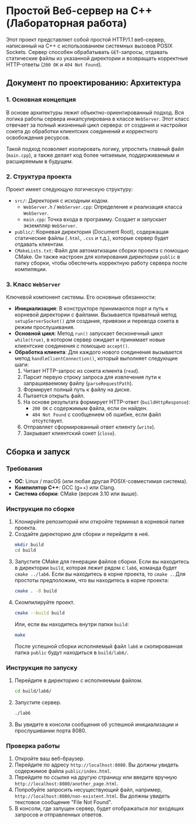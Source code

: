 # Простой Веб-сервер на C++ (Лабораторная работа)

Этот проект представляет собой простой HTTP/1.1 веб-сервер, написанный на C++ с использованием системных вызовов POSIX Sockets. Сервер способен обрабатывать `GET`-запросы, отдавать статические файлы из указанной директории и возвращать корректные HTTP-ответы (`200 OK` и `404 Not Found`).

## Документ по проектированию: Архитектура

### 1. Основная концепция

В основе архитектуры лежит объектно-ориентированный подход. Вся логика работы сервера инкапсулирована в классе `WebServer`. Этот класс отвечает за полный жизненный цикл сервера: от создания и настройки сокета до обработки клиентских соединений и корректного освобождения ресурсов.

Такой подход позволяет изолировать логику, упростить главный файл (`main.cpp`), а также делает код более читаемым, поддерживаемым и расширяемым в будущем.

### 2. Структура проекта

Проект имеет следующую логическую структуру:

-   `src/`: Директория с исходным кодом.
    -   `WebServer.h` / `WebServer.cpp`: Определение и реализация класса `WebServer`.
    -   `main.cpp`: Точка входа в программу. Создает и запускает экземпляр `WebServer`.
-   `public/`: Корневая директория (Document Root), содержащая статические файлы (`.html`, `.css` и т.д.), которые сервер будет отдавать клиентам.
-   `CMakeLists.txt`: Файл для автоматизации сборки проекта с помощью CMake. Он также настроен для копирования директории `public` в папку сборки, чтобы обеспечить корректную работу сервера после компиляции.

### 3. Класс `WebServer`

Ключевой компонент системы. Его основные обязанности:

-   **Инициализация**: В конструкторе принимаются порт и путь к корневой директории с файлами. Вызывается приватный метод `setupServerSocket()` для создания, привязки и перевода сокета в режим прослушивания.
-   **Основной цикл**: Метод `run()` запускает бесконечный цикл `while(true)`, в котором сервер ожидает и принимает новые клиентские соединения с помощью `accept()`.
-   **Обработка клиента**: Для каждого нового соединения вызывается метод `handleClientConnection()`, который выполняет следующие шаги:
    1.  Читает HTTP-запрос из сокета клиента (`read`).
    2.  Парсит первую строку запроса для извлечения пути к запрашиваемому файлу (`parseRequestPath`).
    3.  Формирует полный путь к файлу на диске.
    4.  Пытается открыть файл.
    5.  На основе результата формирует HTTP-ответ (`buildHttpResponse`):
        -   `200 OK` с содержимым файла, если он найден.
        -   `404 Not Found` с сообщением об ошибке, если файл отсутствует.
    6.  Отправляет сформированный ответ клиенту (`write`).
    7.  Закрывает клиентский сокет (`close`).

## Сборка и запуск

### Требования

-   **ОС**: Linux / macOS (или любая другая POSIX-совместимая система).
-   **Компилятор C++**: GCC (g++) или Clang.
-   **Система сборки**: CMake (версия 3.10 или выше).

### Инструкция по сборке

1.  Клонируйте репозиторий или откройте терминал в корневой папке проекта.
2.  Создайте директорию для сборки и перейдите в неё.
    ```bash
    mkdir build
    cd build
    ```
3.  Запустите CMake для генерации файлов сборки. Если вы находитесь в директории `build`, которая лежит рядом с `lab6`, команда будет `cmake ../lab6`. Если вы находитесь в корне проекта, то `cmake .`. Для простоты предположим, что вы находитесь в корне проекта:
    ```bash
    cmake . -B build 
    ```
4.  Скомпилируйте проект.
    ```bash
    cmake --build build
    ```
    Или, если вы находитесь внутри папки `build`:
    ```bash
    make
    ```
    После успешной сборки исполняемый файл `lab6` и скопированная папка `public` будут находиться в `build/lab6/`.

### Инструкция по запуску

1.  Перейдите в директорию с исполняемым файлом.
    ```bash
    cd build/lab6/
    ```
2.  Запустите сервер.
    ```bash
    ./lab6
    ```
3.  Вы увидите в консоли сообщения об успешной инициализации и прослушивании порта 8080.

### Проверка работы

1.  Откройте ваш веб-браузер.
2.  Перейдите по адресу `http://localhost:8080`. Вы должны увидеть содержимое файла `public/index.html`.
3.  Перейдите по ссылке на другую страницу или введите вручную `http://localhost:8080/another_page.html`.
4.  Попробуйте запросить несуществующий файл, например, `http://localhost:8080/non-existent.html`. Вы должны увидеть текстовое сообщение "File Not Found".
5.  В консоли, где запущен сервер, будет отображаться лог входящих запросов и отправленных ответов.